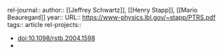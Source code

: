 rel-journal::
author:: [[Jeffrey Schwartz]], [[Henry Stapp]], [[Mario Beauregard]]
year::
URL:: https://www-physics.lbl.gov/~stapp/PTRS.pdf
tags:: article
rel-projects::

- [doi:10.1098/rstb.2004.1598](https://www-physics.lbl.gov/~stapp/PTRS.pdf)
-
